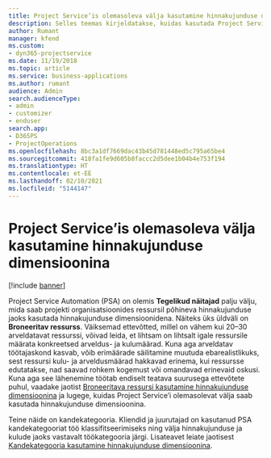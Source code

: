 ```yaml
---
title: Project Service’is olemasoleva välja kasutamine hinnakujunduse dimensioonina
description: Selles teemas kirjeldatakse, kuidas kasutada Project Service’i olemasolevaid välju hinnakujunduse dimensioonidena.
author: Rumant
manager: kfend
ms.custom:
- dyn365-projectservice
ms.date: 11/19/2018
ms.topic: article
ms.service: business-applications
ms.author: rumant
audience: Admin
search.audienceType:
- admin
- customizer
- enduser
search.app:
- D365PS
- ProjectOperations
ms.openlocfilehash: 8bc3a1df7669dac43b45d781448ed5c795a65be4
ms.sourcegitcommit: 418fa1fe9d605b8faccc2d5dee1b04b4e753f194
ms.translationtype: HT
ms.contentlocale: et-EE
ms.lasthandoff: 02/10/2021
ms.locfileid: "5144147"
---
```

# <a name="use-an-existing-field-in-project-service-as-a-pricing-dimension"></a>Project Service’is olemasoleva välja kasutamine hinnakujunduse dimensioonina

[!include [banner](../includes/psa-now-project-operations.md)]

Project Service Automation (PSA) on olemis **Tegelikud näitajad** palju välju, mida saab projekti organisatsioonides ressursil põhineva hinnakujunduse jaoks kasutada hinnakujunduse dimensioonidena. Näiteks üks üldväli on **Broneeritav ressurss**. Väiksemad ettevõtted, millel on vähem kui 20–30 arveldatavat ressurssi, võivad leida, et lihtsam on lihtsalt igale ressursile määrata konkreetsed arveldus- ja kulumäärad. Kuna aga arveldatav töötajaskond kasvab, võib erimäärade säilitamine muutuda ebarealistlikuks, sest ressursi kulu- ja arveldusmäärad hakkavad erinema, kui ressursse edutatakse, nad saavad rohkem kogemust või omandavad erinevaid oskusi. Kuna aga see lähenemine töötab endiselt teatava suurusega ettevõtete puhul, vaadake jaotist [Broneeritava ressursi kasutamine hinnakujunduse dimensioonina](bookable-resource-pricing-dimension.md) ja lugege, kuidas Project Service’i olemasolevat välja saab kasutada hinnakujunduse dimensioonina.

Teine näide on kandekategooria. Kliendid ja juurutajad on kasutanud PSA kandekategooriat töö klassifitseerimiseks ning välja hinnakujunduse ja kulude jaoks vastavalt töökategooria järgi. Lisateavet leiate jaotisest [Kandekategooria kasutamine hinnakujunduse dimensioonina](transaction-category-pricing-dimension.md).
